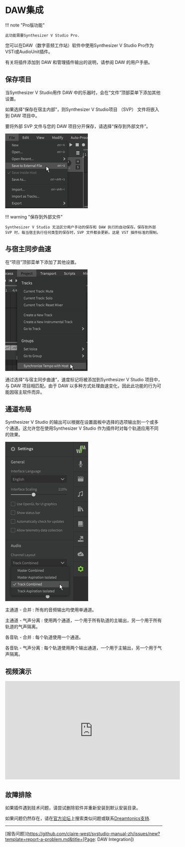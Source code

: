 # DAW集成

!!! note "Pro版功能"

    此功能需要Synthesizer V Studio Pro.

您可以在DAW（数字音频工作站）软件中使用Synthesizer V Studio Pro作为VSTi或AudioUnit插件。

有关将插件添加到 DAW 和管理插件输出的说明，请参阅 DAW 的用户手册。

## 保存项目

当Synthesizer V Studio用作 DAW 中的乐器时，会在“文件”顶部菜单下添加其他设置。

如果选择“保存在宿主内部”，则Synthesizer V Studio项目 （SVP） 文件将嵌入到 DAW 项目中。

要将外部 SVP 文件与您的 DAW 项目分开保存，请选择“保存到外部文件”。

![保存在宿主内](../img/daw-integration/save-inside-host.png)

!!! warning "保存到外部文件"

    Synthesizer V Studio 无法区分用户手动的保存和 DAW 执行的自动保存。保存到外部 SVP 时，每当宿主执行任何类型的保存时，SVP 文件都会更新。这是 VST 插件标准的限制。

## 与宿主同步曲速

在“项目”顶部菜单下添加了其他设置。

![曲速选项](../img/daw-integration/sync-tempo.png)

通过选择“与宿主同步曲速”，速度标记将被添加到Synthesizer V Studio 项目中，与 DAW 项目相匹配。由于 DAW 以多种方式处理曲速变化，因此此功能的行为可能因宿主软件而异。

## 通道布局

Synthesizer V Studio 的输出可以根据在设置面板中选择的选项输出到一个或多个通道。这允许您在使用Synthesizer V Studio 作为插件时对每个轨道应用不同的效果。

![通道布局选项](../img/daw-integration/output-channels.png)

主通道 - 合并
: 所有的音频输出均使用单通道。

主通道 - 气声分离
: 使用两个通道，一个用于所有轨道的主输出，另一个用于所有轨道的气声隔离。

各音轨 - 合并
: 每个轨道使用一个通道。

各音轨 - 气声分离
: 每个轨道使用两个输出通道，一个用于主输出，另一个用于气声隔离。

## 视频演示

<iframe width="560" height="315" src="https://www.youtube-nocookie.com/embed/jMm7piaJ0ss" title="YouTube video player" frameborder="0" allowfullscreen></iframe>

## 故障排除

如果插件遇到技术问题，请尝试删除软件并重新安装到默认安装目录。

如果问题仍然存在，请在[官方论坛](https://forum.synthesizerv.com/search)上搜索类似问题或联系[Dreamtonics支持](../support.md).

---

[报告问题](https://github.com/claire-west/svstudio-manual-zh/issues/new?template=report-a-problem.md&title=[Page: DAW Integration])